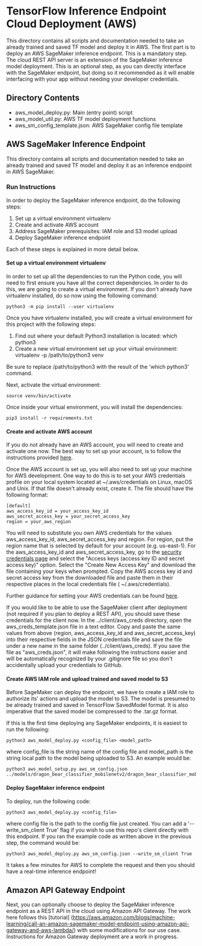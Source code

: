 # TensorFlow Inference Endpoint Cloud Deployment (AWS)

This directory contains all scripts and documentation needed to take an already trained and saved TF model and deploy it in AWS. The first part is to deploy an AWS SageMaker inference endpoint. This is a mandatory step. The cloud REST API server is an extension of the SageMaker inference model deployment. This is an optional step, as you can directly interface with the SageMaker endpoint, but doing so it recommended as it will enable interfacing with your app without needing your developer credentials.

## Directory Contents
- aws_model_deploy.py: Main (entry point) script
- aws_model_util.py: AWS TF model deployment functions
- aws_sm_config_template.json: AWS SageMaker config file template

## AWS SageMaker Inference Endpoint

This directory contains all scripts and documentation needed to take an already trained and saved TF model and deploy it as an inference endpoint in AWS SageMaker.

### Run Instructions

In order to deploy the SageMaker inference endpoint, do the following steps:

1. Set up a virtual environment virtualenv
2. Create and activate AWS account
3. Address SageMaker prerequisites: IAM role and S3 model upload
5. Deploy SageMaker inference endpoint

Each of these steps is explained in more detail below.

#### Set up a virtual environment virtualenv

In order to set up all the dependencies to run the Python code, you will need to first ensure you have all the correct dependencies. In order to do this, we are going to create a virtual environment. If you don't already have virtualenv installed, do so now using the following command:

	python3 -m pip install --user virtualenv

Once you have virtualenv installed, you will create a virtual environment for this project with the following steps:

1. Find out where your default Python3 installation is located:
	which python3
2. Create a new virtual environment set up your virtual environment:
	virtualenv -p /path/to/python3 venv

Be sure to replace /path/to/python3 with the result of the 'which python3' command.

Next, activate the virtual environment:

	source venv/bin/activate
	
Once inside your virtual environment, you will install the dependencies:

	pip3 install -r requirements.txt
	
#### Create and activate AWS account

If you do not already have an AWS account, you will need to create and activate one now. The best way to set up your account, is to follow the instructions provided [here](https://aws.amazon.com/premiumsupport/knowledge-center/create-and-activate-aws-account/).

Once the AWS account is set up, you will also need to set up your machine for AWS development. One way to do this is to set your AWS credentials profile on your local system located at ~/.aws/credentials on Linux, macOS and Unix. If that file doesn't already exist, create it. The file should have the following format:

	[default]
	aws_access_key_id = your_access_key_id
	aws_secret_access_key = your_secret_access_key
	region = your_aws_region

You will need to substitute you own AWS credentials for the values aws_access_key_id, aws_secret_access_key and region. For region, put the region name that is selected by default for your account (e.g. us-east-1). For the aws_access_key_id and aws_secret_access_key, go to the [security credentials page](https://console.aws.amazon.com/iam/home?#/security_credentials) and select the "Access keys (access key ID and secret access key)" option. Select the "Create New Access Key" and download the file containing your keys when prompted. Copy the AWS access key id and secret access key from the downloaded file and paste them in their respective places in the local credentials file ( ~/.aws/credentials).

Further guidance for setting your AWS credentials can be found [here](https://docs.aws.amazon.com/sdk-for-java/v1/developer-guide/setup-credentials.html).

If you would like to be able to use the SageMaker client after deployment (not required if you plan to deploy a REST API), you should save these credentials for the client now. In the ../client/aws_creds directory, open the aws_creds_template.json file in a text editor. Copy and paste the same values from above (region, aws_access_key_id and aws_secret_access_key) into their respective fields in the JSON credentials file and save the file under a new name in the same folder (../client/aws_creds). If you save the file as "aws_creds.json", it will make following the instructions easier and will be automatically recognized by your .gitignore file so you don't accidentally upload your credentials to GitHub.

#### Create AWS IAM role and upload trained and saved model to S3

Before SageMaker can deploy the endpoint, we have to create a IAM role to authorize its' actions and upload the model to S3. The model is presumed to be already trained and saved in TensorFlow SavedModel format. It is also imperative that the saved model be compressed to the .tar.gz format.

If this is the first time deploying any SageMaker endpoints, it is easiest to run the following:

	python3 aws_model_deploy.py <config_file> <model_path>

where config_file is the string name of the config file and model_path is the string local path to the model being uploaded to S3. An example would be:

	python3 aws_model_setup.py aws_sm_config.json ../models/dragon_bear_classifier_mobilenetv2/dragon_bear_classifier_mobilenetv2.tar.gz
	
#### Deploy SageMaker inference endpoint

To deploy, run the following code:

	python3 aws_model_deploy.py <config_file> 
	
where config file is the path to the config file just created. You can add a '--write_sm_client True' flag if you wish to use this repo's client directly with this endpoint. If you ran the example code as written above in the previous step, the command would be:

	python3 aws_model_deploy.py aws_sm_config.json --write_sm_client True
	
It takes a few minutes for AWS to complete the request and then you should have a real-time inference endpoint!

## Amazon API Gateway Endpoint

Next, you can optionally choose to deploy the SageMaker inference endpoint as a REST API in the cloud using Amazon API Gateway. The work here follows this [tutorial] (https://aws.amazon.com/blogs/machine-learning/call-an-amazon-sagemaker-model-endpoint-using-amazon-api-gateway-and-aws-lambda/) with some modifications for our use case. Instructions for Amazon Gateway deployment are a work in progress.
